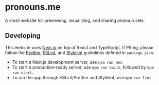 # pronouns.me

A small website for previewing, visualizing, and sharing pronoun sets.

## Developing

This website uses [Next.js](https://nextjs.org/) on top of React and TypeScript. If PRing, please follow the
[Prettier](https://prettier.io/), [ESLint](https://eslint.org/), and [Stylelint](https://stylelint.io/) guidelines
defined in `package.json`.

- To start a Next.js development server, use `npm run dev`.
- To start a production-ready server, use `npm run build`, followed by `npm run start`.
- To run the app through ESLint/Prettier and Stylelint, use `npm run lint`.
